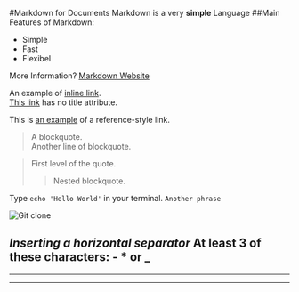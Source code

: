 #Markdown for Documents
Markdown is a very **simple** Language
##Main Features of Markdown:
- Simple
- Fast
- Flexibel

More Information? [Markdown Website]

[Markdown Website]: [https://www.markdownguide.org]
An example of [inline link](http://example.com "Example").  
[This link](http://example.net/) has no title attribute.

This is [an example][id] of a reference-style link.

[id]: http://example.com/  "Optional Title Here"

> A blockquote.  
> Another line of blockquote.

> First level of the quote.  
>> Nested blockquote.

Type `echo 'Hello World'` in your terminal. `Another phrase`

![Git clone](~/Downloads/GWF-Clone.jpeg "From Remote to Local")

_*Inserting a horizontal separator*_
At least 3 of these characters: - * or _
---
* * * *
_____
